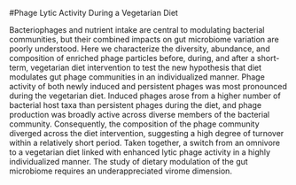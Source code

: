 #Phage Lytic Activity During a Vegetarian Diet 

Bacteriophages and nutrient intake are central to modulating bacterial communities, but their combined impacts on gut microbiome variation are poorly understood. Here we characterize the diversity, abundance, and composition of enriched phage particles before, during, and after a short-term, vegetarian diet intervention to test the new hypothesis that diet modulates gut phage communities in an individualized manner. Phage activity of both newly induced and persistent phages was most pronounced during the vegetarian diet. Induced phages arose from a higher number of bacterial host taxa than persistent phages during the diet, and phage production was broadly active across diverse members of the bacterial community. Consequently, the composition of the phage community diverged across the diet intervention, suggesting a high degree of turnover within a relatively short period. Taken together, a switch from an omnivore to a vegetarian diet linked with enhanced lytic phage activity in a highly individualized manner. The study of dietary modulation of the gut microbiome requires an underappreciated virome dimension.
